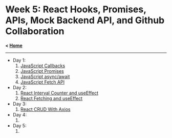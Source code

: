 # Week 5: React Hooks, Promises, APIs, Mock Backend API, and Github Collaboration

**< [Home](../README.md)**

---

- Day 1:
  1. [JavaScript Callbacks](./day-01/callbacks/main.js)
  2. [JavaScript Promises](./day-01/promises/main.js)
  3. [JavaScript async/await](./day-01/async-await/main.js)
  4. [JavaScript Fetch API](./day-01/fetch-api/main.js)
- Day 2:
  1. [React Interval Counter and useEffect](./day-02/react-counter/src/App.jsx)
  2. [React Fetching and useEffect](./day-02/react-fetching/src/pages/CharactersPage.jsx)
- Day 3:
  1. [React CRUD With Axios](./day-03/react-crud-with-axios/src/App.jsx)
- Day 4:
  1. []()
- Day 5:
  1. []()
